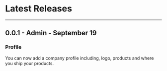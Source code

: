 
# Latest Releases

  
---

## 0.0.1 - Admin - September 19

### Profile

You can now add a company profile including, logo, products and where you ship your products.

  